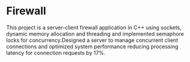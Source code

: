 # Firewall
This project is a server-client firewall application in C++ using sockets, dynamic memory allocation
and threading and implemented semaphore locks for concurrency.Designed a server to manage concurrent client connections and optimized system
performance reducing processing latency for connection requests by 17%.
